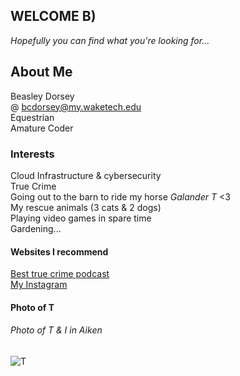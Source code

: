 ## WELCOME B)
 _Hopefully you can find what you're looking for..._
 ## About Me
 
 Beasley Dorsey  
 @ bcdorsey@my.waketech.edu  
 Equestrian  
 Amature Coder 
 
 
 ### Interests  
 Cloud Infrastructure & cybersecurity  
 True Crime  
 Going out to the barn to ride my horse _Galander T_ <3  
 My rescue animals (3 cats & 2 dogs)  
 Playing video games in spare time  
 Gardening...
 
 #### Websites I recommend
 [Best true crime podcast](https://www.swordandscale.com/listen)  
 [My Instagram](https://www.instagram.com/beasturgeon/)
 
 
 #### Photo of T
 ###### Photo of T & I in Aiken  
 ![T](241109_TKP_8770.jpg)
